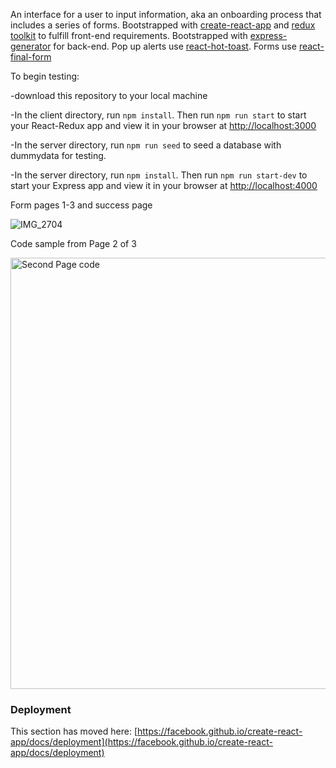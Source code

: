 An interface for a user to input information, aka an onboarding process that includes a series of forms. Bootstrapped with [create-react-app](https://github.com/facebook/create-react-app) and [redux toolkit](https://redux-toolkit.js.org/) to fulfill front-end requirements. Bootstrapped with [express-generator](https://github.com/expressjs/generator) for back-end.
Pop up alerts use [react-hot-toast](https://react-hot-toast.com/docs). Forms use [react-final-form](https://final-form.org/docs/react-final-form/getting-started)

To begin testing:

-download this repository to your local machine

-In the client directory, run `npm install`. Then run `npm run start` to start your React-Redux app and view it in your browser at [http://localhost:3000](http://localhost:3000)

-In the server directory, run `npm run seed` to seed a database with dummydata for testing.

-In the server directory, run `npm install`. Then run `npm run start-dev` to start your Express app and view it in your browser at [http://localhost:4000](http://localhost:4000)

Form pages 1-3 and success page

![IMG_2704](https://user-images.githubusercontent.com/51545396/188518327-754b4e38-be3a-45ac-93ea-8737a0c0a383.JPG)

Code sample from Page 2 of 3

<img width="690" alt="Second Page code" src="https://user-images.githubusercontent.com/51545396/188518840-51d07c00-0d18-4ed5-a07c-20bc747eeb5d.png">


### Deployment

This section has moved here: [https://facebook.github.io/create-react-app/docs/deployment](https://facebook.github.io/create-react-app/docs/deployment)
